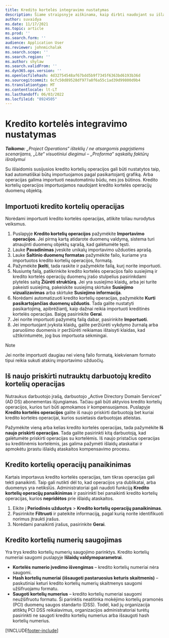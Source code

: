 ```yaml
---
title: Kredito kortelės integravimo nustatymas
description: Šiame straipsnyje aiškinama, kaip dirbti naudojant su išlaidomis susijusias kredito kortelės operacijas.
author: suvaidya
ms.date: 11/17/2021
ms.topic: article
ms.prod: ''
ms.search.form: ''
audience: Application User
ms.reviewer: johnmichalak
ms.search.scope: ''
ms.search.region: ''
ms.author: shylaw
ms.search.validFrom: ''
ms.dyn365.ops.version: ''
ms.openlocfilehash: 4d32754548af67bdd5b9f7345f6363bd6193b36d
ms.sourcegitcommit: 6cfc50d89528df977a8f6a55c1ad39d99800d9b4
ms.translationtype: MT
ms.contentlocale: lt-LT
ms.lasthandoff: 06/03/2022
ms.locfileid: "8924505"
---
```

# <a name="set-up-credit-card-integration"></a>Kredito kortelės integravimo nustatymas

_**Taikoma:** „Project Operations“ išteklių / ne atsargomis pagrįstiems scenarijams, „Lite“ visuotiniui diegimui – „Proforma“ sąskaitų faktūrų išrašymui_

Su išlaidomis susijusios kredito kortelių operacijos gali būti nustatytos taip, kad automatiškai būtų importuojamos pagal pasikartojantį grafiką. Arba operacijas galima importuoti neautomatiniu būdu, nes jos būtinos. Kredito kortelių operacijos importuojamos naudojant kredito kortelės operacijų duomenų objektą.

## <a name="import-credit-card-transactions"></a>Importuoti kredito kortelių operacijas

Norėdami importuoti kredito kortelės operacijas, atlikite toliau nurodytus veiksmus.

1. Puslapyje **Kredito kortelių operacijos** pažymėkite **Importavimo operacijos**. Jei pirmą kartą atidarote duomenų valdymą, sistema turi atnaujinti duomenų objektų sąrašą, kad galėtumėte tęsti.
2. Lauke **Pavadinimas** įveskite unikalų importavimo užduoties aprašą.
3. Lauke **Šaltinio duomenų formatas** pažymėkite failo, kuriame yra importuotos kredito kortelių operacijos, formatą.
4. Pažymėkite **Įkelti**, tada raskite ir pažymėkite failą, kurį norite importuoti.
5. Nusiuntę failą, patikrinkite kredito kortelės operacijos failo susiejimą ir kredito kortelės operacijų duomenų įrašo stulpelius pasirinkdami plytelės saitą **Žiūrėti struktūrą**. Jei yra susiejimo klaidų, arba jei turite pakeisti susiejimą, pakeiskite susiejimą skirtuke **Susiejimo vizualizavimas** arba skirtuke **Susiejimo informacija**.
6. Norėdami automatizuoti kredito kortelių operacijas, pažymėkite **Kurti pasikartojančias duomenų užduotis**. Tada galite nustatyti pasikartojimą, apibrėžiantį, kaip dažnai reikia importuoti kreditinės kortelės operacijas. Baigę pasirinkite **Gerai**.
7. Jei norite importuoti pažymėtą failą dabar, pasirinkite **Importuoti**.
8. Jei importuojant įvyksta klaidų, galite peržiūrėti vykdymo žurnalą arba paruošimo duomenis ir peržiūrėti reikiamas ištaisyti klaidas, kad užtikrintumėte, jog bus importuota sėkmingai.

> [!NOTE]
> Jei norite importuoti daugiau nei vieną failo formatą, kiekvienam formato tipui reikia sukuti atskirų importavimo užduočių.

## <a name="reassign-the-credit-card-transactions-for-terminated-employees"></a>Iš naujo priskirti nutrauktų darbuotojų kredito kortelių operacijas

Nutraukus darbuotojo įrašą, darbuotojo „Active Directory Domain Services“ (AD DS) abonementas išjungiamas. Tačiau gali būti aktyvios kredito kortelių operacijos, kurios turi būti apmokamos ir kompensuojamos. Puslapyje **Kredito kortelės operacijos** galite iš naujo priskirti darbuotoją bet kuriai kredito kortelės operacijai, kurios susietasis darbuotojas atleistas.

Pažymėkite vieną arba kelias kredito kortelės operacijas, tada pažymėkite **Iš naujo priskirti operacijas**. Tada galite pasirinkti kitą darbuotoją, kad galėtumėte priskirti operacijas su kortelėmis. Iš naujo pristačius operacijas su kreditinėmis kortelėmis, jas galima pažymėti išlaidų ataskaitai ir apmokėtu įprastu išlaidų ataskaitos kompensavimo procesu.

## <a name="delete-credit-card-transactions"></a>Kredito kortelių operacijų panaikinimas 

Kartais importavus kredito kortelės operacijas, tam tikras operacijas gali tekti panaikinti. Taip gali nutikti dėl to, kad operacijos yra dublikatai, arba duomenys yra netikslūs. Administratoriai gali naudoti funkciją **Kredito kortelių operacijų panaikinimas** ir pasirinkti bei panaikinti kredito kortelių operacijas, kurios **nepridėtos** prie išlaidų ataskaitos. 

1. Eikite į **Periodinės užduotys** > **Kredito kortelių operacijų panaikinimas**.
2. Pasirinkite **Filtruoti** ir pateikite informaciją, pagal kurią norite identifikuoti norimus įtraukti įrašus.
3. Norėdami panaikinti įrašus, pasirinkite **Gerai**. 

## <a name="storing-credit-card-numbers"></a>Kredito kortelių numerių saugojimas

Yra trys kredito kortelių numerių saugojimo parinktys. Kredito kortelių numeriai saugomi puslapyje **Išlaidų valdymoparametrai**.

- **Kortelės numerio įvedimo išvengimas** – kredito kortelių numeriai nėra saugomi.
- **Hash kortelių numeriai (išsaugoti pastaruosius keturis skaitmenis)** – paskutiniai keturi kredito kortelių numerių skaitmenys saugomi užšifruojamu formatu.
- **Saugoti kortelių numerius** – kredito kortelių numeriai saugomi neužšifruotu formatu. Ši parinktis neatitinka mokėjimo kortelių pramonės (PCI) duomenų saugos standarto (DSS). Todėl, kad jų organizacija atitiktų PCI DSS reikalavimus, organizacijos administratoriai turėtų pasirinkti ne saugoti kredito kortelių numerius arba išsaugoti hash kortelių numerius.

[!INCLUDE[footer-include](../includes/footer-banner.md)]
